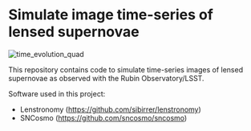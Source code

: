 # Simulate image time-series of lensed supernovae

![time_evolution_quad](https://user-images.githubusercontent.com/23623255/163186107-ae03896c-bf41-4992-a8ae-08e694a3a2b2.jpg)

This repository contains code to simulate time-series images of lensed supernovae as observed with the Rubin Observatory/LSST. <br>

Software used in this project:

* Lenstronomy (https://github.com/sibirrer/lenstronomy) 
* SNCosmo (https://github.com/sncosmo/sncosmo)

